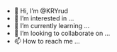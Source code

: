 - 👋 Hi, I’m @KRYrud
- 👀 I’m interested in ...
- 🌱 I’m currently learning ...
- 💞️ I’m looking to collaborate on ...
- 📫 How to reach me ...

<!---
KRYrud/KRYrud is a ✨ special ✨ repository because its `README.md` (this file) appears on your GitHub profile.
You can click the Preview link to take a look at your changes.
--->

